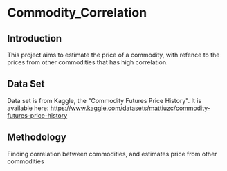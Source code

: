# Commodity_Correlation
## Introduction
This project aims to estimate the price of a commodity, with refence to the prices from other commodities that has high correlation.

## Data Set
Data set is from Kaggle, the "Commodity Futures Price History". It is available here: https://www.kaggle.com/datasets/mattiuzc/commodity-futures-price-history

## Methodology
Finding correlation between commodities, and estimates price from other commodities
